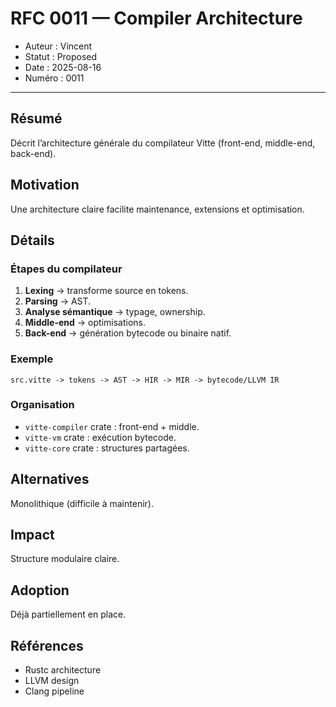 # RFC 0011 — Compiler Architecture

- Auteur : Vincent  
- Statut : Proposed  
- Date : 2025-08-16  
- Numéro : 0011  

---

## Résumé
Décrit l’architecture générale du compilateur Vitte (front-end, middle-end, back-end).

## Motivation
Une architecture claire facilite maintenance, extensions et optimisation.

## Détails
### Étapes du compilateur
1. **Lexing** → transforme source en tokens.  
2. **Parsing** → AST.  
3. **Analyse sémantique** → typage, ownership.  
4. **Middle-end** → optimisations.  
5. **Back-end** → génération bytecode ou binaire natif.  

### Exemple
```
src.vitte -> tokens -> AST -> HIR -> MIR -> bytecode/LLVM IR
```

### Organisation
- `vitte-compiler` crate : front-end + middle.  
- `vitte-vm` crate : exécution bytecode.  
- `vitte-core` crate : structures partagées.  

## Alternatives
Monolithique (difficile à maintenir).  

## Impact
Structure modulaire claire.  

## Adoption
Déjà partiellement en place.  

## Références
- Rustc architecture  
- LLVM design  
- Clang pipeline  
